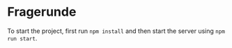 # Fragerunde

To start the project, first run `npm install` and then start the server using `npm run start`.
